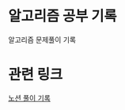 # 알고리즘 공부 기록
알고리즘 문제풀이 기록


# 관련 링크
[노션 풀이 기록](https://www.notion.so/1d446c2fafdf80389960c870b0158c55?pvs=4)
